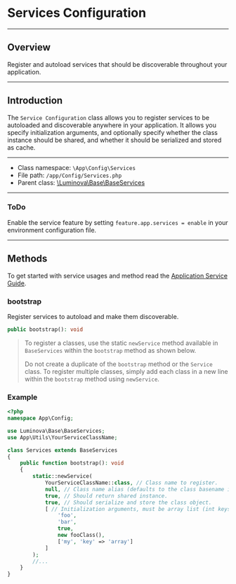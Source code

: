 # Services Configuration

***

## Overview

Register and autoload services that should be discoverable throughout your application.

***

## Introduction

The `Service Configuration` class allows you to register services to be autoloaded and discoverable anywhere in your application. It allows you specify initialization arguments, and optionally specify whether the class instance should be shared, and whether it should be serialized and stored as cache.

***

* Class namespace: `\App\Config\Services`
* File path: `/app/Config/Services.php`
* Parent class: [\Luminova\Base\BaseServices](/base/services.md)

***

### ToDo

Enable the service feature by setting `feature.app.services = enable` in your environment configuration file.

***

## Methods
To get started with service usages and method read the [Application Service Guide](/introduction/service.md).

### bootstrap

Register services to autoload and make them discoverable.

```php
public bootstrap(): void
```

> To register a classes, use the static `newService` method available in `BaseServices` within the `bootstrap` method as shown below.
> 
> Do not create a duplicate of the `bootstrap` method or the `Service` class. To register multiple classes, simply add each class in a new line within the `bootstrap` method using `newService`.

### Example 

```php
<?php
namespace App\Config;

use Luminova\Base\BaseServices;
use App\Utils\YourServiceClassName;

class Services extends BaseServices
{
    public function bootstrap(): void
    {
        static::newService(
            YourServiceClassName::class, // Class name to register.
            null, // Class name alias (defaults to the class basename if null).
            true, // Should return shared instance.
            true, // Should serialize and store the class object.
			[ // Initialization arguments, must be array list (int keys)
				'foo', 
				'bar', 
				true, 
				new fooClass(), 
				['my', 'key' => 'array']
			]
        );
        //...
    }
}
```